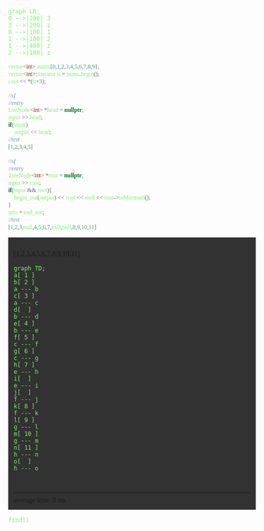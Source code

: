 <style>
*{
    font-family:consolas;
}
html body h2{
    color:#a4f3d1;
    text-align:center;
}
html body h3{
    color:#e06666;
}
html body h4{
    color:pink;
}
html body h5{
    color:#e4e79b;
}
.short {
    width:60%;
    background-color:rgba(0,0,0,0);
    border-bottom:4px dotted #515151;
}
.code-output {
    background-color: #323232;
    padding: .8em;
    margin: 1em 0px;
}
.code-hr {
    margin:3em 0px .5em 0px;
}
</style>
<br>
<br>
<br>
<br>
<br>

```mermaid
graph LR;
0 -->|200| 3
3 -->|200| z
0 -->|100| 1
1 -->|100| 2
1 -->|400| z
2 -->|100| z
```


```cpp {cmd=run}
vector<int> nums{0,1,2,3,4,5,6,7,8,9};
vector<int>::iterator it = nums.begin();
cout << *(it+3);
```

```cpp {cmd=run}
//sf
//entry
ListNode<int> *head = nullptr;
input >> head;
if(input)
    output << head;
//test
[1,2,3,4,5]
```

```cpp {cmd=run modify_source}
//sf
//entry
TreeNode<int> *root = nullptr;
input >> root;
if(input && root){
    begin_out(output) << root << endl << root->toMermaid();
}
info = end_out;
//test
[1,2,3,null,4,5,6,7,null,null,8,9,10,11]
```

<!-- code_chunk_output -->

<div class=code-output> 

[1,2,3,4,5,6,7,8,9,10,11]
```mermaid 
graph TD; 
a[ 1 ] 
b[ 2 ] 
a --- b
c[ 3 ] 
a --- c
d[  ] 
b --- d
e[ 4 ] 
b --- e
f[ 5 ] 
c --- f
g[ 6 ] 
c --- g
h[ 7 ] 
e --- h
i[  ] 
e --- i
j[  ] 
f --- j
k[ 8 ] 
f --- k
l[ 9 ] 
g --- l
m[ 10 ] 
g --- m
n[ 11 ] 
h --- n
o[  ] 
h --- o
``` 


<hr class=code-hr>average time: 0 ms
</div>

<!-- /code_chunk_output -->

<style>

html body code {
    color: #83ee73;
}

</style>

`find()`
